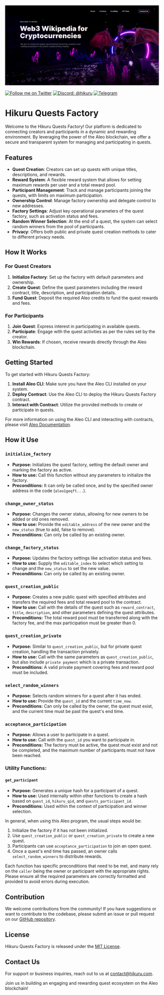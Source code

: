 ![alt text](imgs/image.png "Hikuru")

[![Follow me on Twitter](https://img.shields.io/badge/Twitter-%231DA1F2.svg?style=for-the-badge&logo=Twitter&logoColor=white)](https://twitter.com/HikuruOfficial)
[![Discord: @hikuru](https://img.shields.io/badge/Discord-%235865F2.svg?style=for-the-badge&logo=discord&logoColor=white)](https://discord.gg/mevde2mRSw)
[![Telegram](https://img.shields.io/badge/Telegram-%235865F2.svg?style=for-the-badge&logo=telegram&logoColor=white)](https://t.me/HikuruOfficial)

# Hikuru Quests Factory

Welcome to the Hikuru Quests Factory! Our platform is dedicated to connecting creators and participants in a dynamic and rewarding environment. By leveraging the power of the Aleo blockchain, we offer a secure and transparent system for managing and participating in quests.

## Features

- **Quest Creation**: Creators can set up quests with unique titles, descriptions, and rewards.
- **Reward System**: A flexible reward system that allows for setting maximum rewards per user and a total reward pool.
- **Participant Management**: Track and manage participants joining the quests, with limits on maximum participation.
- **Ownership Control**: Manage factory ownership and delegate control to new addresses.
- **Factory Settings**: Adjust key operational parameters of the quest factory, such as activation status and fees.
- **Random Winner Selection**: At the end of a quest, the system can select random winners from the pool of participants.
- **Privacy**: Offers both public and private quest creation methods to cater to different privacy needs.

## How It Works

### For Quest Creators

1. **Initialize Factory**: Set up the factory with default parameters and ownership.
2. **Create Quest**: Define the quest parameters including the reward contract, title, description, and participation details.
3. **Fund Quest**: Deposit the required Aleo credits to fund the quest rewards and fees.

### For Participants

1. **Join Quest**: Express interest in participating in available quests.
2. **Participate**: Engage with the quest activities as per the rules set by the creator.
3. **Win Rewards**: If chosen, receive rewards directly through the Aleo blockchain.

## Getting Started

To get started with Hikuru Quests Factory:

1. **Install Aleo CLI**: Make sure you have the Aleo CLI installed on your system.
2. **Deploy Contract**: Use the Aleo CLI to deploy the Hikuru Quests Factory contract.
3. **Interact with Contract**: Utilize the provided methods to create or participate in quests.

For more information on using the Aleo CLI and interacting with contracts, please visit [Aleo Documentation](https://docs.aleo.org/).

## How it Use

### `initialize_factory`

- **Purpose:** Initializes the quest factory, setting the default owner and marking the factory as active.
- **How to use:** Call this function without any parameters to initialize the factory.
- **Preconditions:** It can only be called once, and by the specified owner address in the code (`aleo1geqft...`).

### `change_owner_status`

- **Purpose:** Changes the owner status, allowing for new owners to be added or old ones removed.
- **How to use:** Provide the `editable_address` of the new owner and the `new_status` (true to add, false to remove).
- **Preconditions:** Can only be called by an existing owner.

### `change_factory_status`

- **Purpose:** Updates the factory settings like activation status and fees.
- **How to use:** Supply the `editable_index` to select which setting to change and the `new_status` to set the new value.
- **Preconditions:** Can only be called by an existing owner.

### `quest_creation_public`

- **Purpose:** Creates a new public quest with specified attributes and transfers the required fees and total reward pool to the contract.
- **How to use:** Call with the details of the quest such as `reward_contract`, `title`, `description`, and other parameters defining the quest attributes.
- **Preconditions:** The total reward pool must be transferred along with the factory fee, and the max participation must be greater than 0.

### `quest_creation_private`

- **Purpose:** Similar to `quest_creation_public`, but for private quest creation, handling the transaction privately.
- **How to use:** Call with the same parameters as `quest_creation_public`, but also include `private payment` which is a private transaction.
- **Preconditions:** A valid private payment covering fees and reward pool must be included.

### `select_random_winners`

- **Purpose:** Selects random winners for a quest after it has ended.
- **How to use:** Provide the `quest_id` and the current `time_now`.
- **Preconditions:** Can only be called by the owner, the quest must exist, and the current time must be past the quest's end time.

### `acceptance_participation`

- **Purpose:** Allows a user to participate in a quest.
- **How to use:** Call with the `quest_id` you want to participate in.
- **Preconditions:** The factory must be active, the quest must exist and not be completed, and the maximum number of participants must not have been reached.

### Utility Functions:

#### `get_participant`
- **Purpose:** Generates a unique hash for a participant of a quest.
- **How to use:** Used internally within other functions to create a hash based on `quest_id`, `hikuru_qid`, and `quests_participant_id`.
- **Preconditions:** Used within the context of participation and winner selection.

In general, when using this Aleo program, the usual steps would be:
1. Initialize the factory if it has not been initialized.
2. Use `quest_creation_public` or `quest_creation_private` to create a new quest.
3. Participants can use `acceptance_participation` to join an open quest.
4. Once a quest's end time has passed, an owner calls `select_random_winners` to distribute rewards.

Each function has specific preconditions that need to be met, and many rely on the `caller` being the owner or participant with the appropriate rights. Please ensure all the required parameters are correctly formatted and provided to avoid errors during execution.



## Contribution

We welcome contributions from the community! If you have suggestions or want to contribute to the codebase, please submit an issue or pull request on our [GitHub repository](https://github.com/hikuru-quests-factory).

## License

Hikuru Quests Factory is released under the [MIT License](https://opensource.org/licenses/MIT).

## Contact Us

For support or business inquiries, reach out to us at [contact@hikuru.com](mailto:hikuru.developer@gmail.com).

Join us in building an engaging and rewarding quest ecosystem on the Aleo blockchain!
